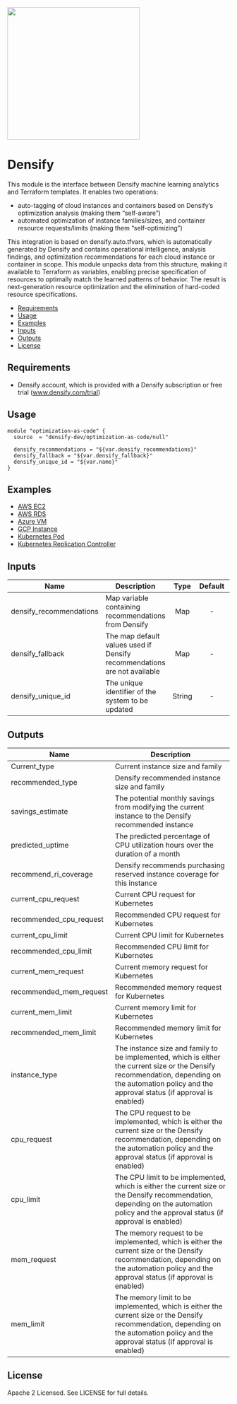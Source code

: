 <img src="https://www.densify.com/wp-content/uploads/densify.png" width="300">

# Densify
This module is the interface between Densify machine learning analytics and Terraform templates. It enables two operations:
- auto-tagging of cloud instances and containers based on Densify’s optimization analysis (making them “self-aware”)
-	automated optimization of instance families/sizes, and container resource requests/limits (making them “self-optimizing”) 

This integration is based on densify.auto.tfvars, which is automatically generated by Densify and contains operational intelligence, analysis findings, and optimization recommendations for each cloud instance or container in scope. This module unpacks data from this structure, making it available to Terraform as variables, enabling precise specification of resources to optimally match the learned patterns of behavior. 
The result is next-generation resource optimization and the elimination of hard-coded resource specifications.

- [Requirements](#requirements)
- [Usage](#usage)
- [Examples](#examples)
- [Inputs](#inputs)
- [Outputs](#outputs)
- [License](#license)

## Requirements
- Densify account, which is provided with a Densify subscription or free trial (www.densify.com/trial)


## Usage

```hcl
module "optimization-as-code" {
  source  = "densify-dev/optimization-as-code/null"
  
  densify_recommendations = "${var.densify_recommendations}"
  densify_fallback = "${var.densify_fallback}"
  densify_unique_id = "${var.name}"
}
```
## Examples 
* [AWS EC2](https://github.com/densify-dev/terraform-null-optimization-as-code/tree/master/examples/aws-ec2)
* [AWS RDS](https://github.com/densify-dev/terraform-null-optimization-as-code/tree/master/examples/aws-rds)
* [Azure VM](https://github.com/densify-dev/terraform-null-optimization-as-code/tree/master/examples/azure-vm)
* [GCP Instance](https://github.com/densify-dev/terraform-null-optimization-as-code/tree/master/examples/gcp-instance)
* [Kubernetes Pod](https://github.com/densify-dev/terraform-null-optimization-as-code/tree/master/examples/k8s-pod)
* [Kubernetes Replication Controller](https://github.com/densify-dev/terraform-null-optimization-as-code/tree/master/examples/k8s-replication-controller)

## Inputs

| Name | Description | Type | Default | Required |
|------|-------------|:----:|:-----:|:-----:|
| densify_recommendations | Map variable containing recommendations from Densify | Map | - | Yes |
| densify_fallback | The map default values used if Densify recommendations are not available | Map | - | Yes |
| densify_unique_id | The unique identifier of the system to be updated | String | - | Yes |

## Outputs

| Name | Description |
|------|-------------|
| Current_type | Current instance size and family |
| recommended_type | Densify recommended instance size and family |
| savings_estimate | The potential monthly savings from modifying the current instance to the Densify recommended instance |
| predicted_uptime | The predicted percentage of CPU utilization hours over the duration of a month |
| recommend_ri_coverage | Densify recommends purchasing reserved instance coverage for this instance |
| current_cpu_request | Current CPU request for Kubernetes |
| recommended_cpu_request | Recommended CPU request for Kubernetes |
| current_cpu_limit | Current CPU limit for Kubernetes |
| recommended_cpu_limit | Recommended CPU limit for Kubernetes |
| current_mem_request | Current memory request for Kubernetes |
| recommended_mem_request | Recommended memory request for Kubernetes |
| current_mem_limit | Current memory limit for Kubernetes |
| recommended_mem_limit | Recommended memory limit for Kubernetes |
| instance_type | The instance size and family to be implemented, which is either the current size or the Densify recommendation, depending on the automation policy and the approval status (if approval is enabled) |
| cpu_request | The CPU request to be implemented, which is either the current size or the Densify recommendation, depending on the automation policy and the approval status (if approval is enabled) |
| cpu_limit | The CPU limit to be implemented, which is either the current size or the Densify recommendation, depending on the automation policy and the approval status (if approval is enabled) |
| mem_request | The memory request to be implemented, which is either the current size or the Densify recommendation, depending on the automation policy and the approval status (if approval is enabled) |
| mem_limit | The memory limit to be implemented, which is either the current size or the Densify recommendation, depending on the automation policy and the approval status (if approval is enabled) |

## License

Apache 2 Licensed. See LICENSE for full details.
